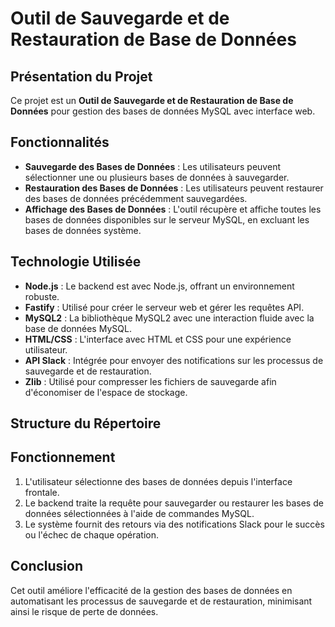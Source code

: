 # Outil de Sauvegarde et de Restauration de Base de Données

## Présentation du Projet
Ce projet est un **Outil de Sauvegarde et de Restauration de Base de Données** pour gestion des bases de données MySQL avec interface web.

## Fonctionnalités
- **Sauvegarde des Bases de Données** : Les utilisateurs peuvent sélectionner une ou plusieurs bases de données à sauvegarder.
- **Restauration des Bases de Données** : Les utilisateurs peuvent restaurer des bases de données précédemment sauvegardées.
- **Affichage des Bases de Données** : L'outil récupère et affiche toutes les bases de données disponibles sur le serveur MySQL, en excluant les bases de données système.

## Technologie Utilisée
- **Node.js** : Le backend est avec Node.js, offrant un environnement robuste.
- **Fastify** : Utilisé pour créer le serveur web et gérer les requêtes API.
- **MySQL2** : La bibliothèque MySQL2 avec une interaction fluide avec la base de données MySQL.
- **HTML/CSS** : L'interface avec HTML et CSS pour une expérience utilisateur.
- **API Slack** : Intégrée pour envoyer des notifications sur les processus de sauvegarde et de restauration.
- **Zlib** : Utilisé pour compresser les fichiers de sauvegarde afin d'économiser de l'espace de stockage.

## Structure du Répertoire

## Fonctionnement
1. L'utilisateur sélectionne des bases de données depuis l'interface frontale.
2. Le backend traite la requête pour sauvegarder ou restaurer les bases de données sélectionnées à l'aide de commandes MySQL.
3. Le système fournit des retours via des notifications Slack pour le succès ou l'échec de chaque opération.

## Conclusion
Cet outil améliore l'efficacité de la gestion des bases de données en automatisant les processus de sauvegarde et de restauration, minimisant ainsi le risque de perte de données.
